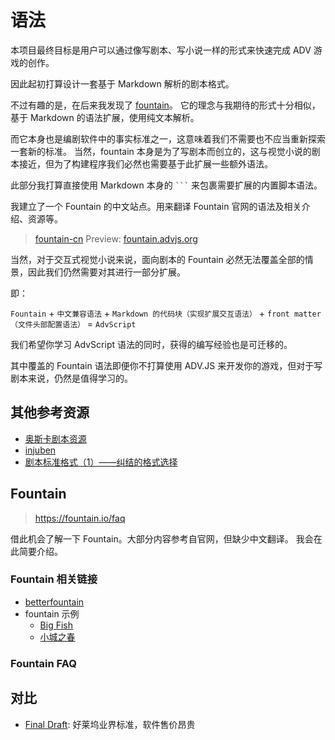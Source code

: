 # 语法

本项目最终目标是用户可以通过像写剧本、写小说一样的形式来快速完成 ADV 游戏的创作。

因此起初打算设计一套基于 Markdown 解析的剧本格式。

不过有趣的是，在后来我发现了 [fountain](https://fountain.io/)。
它的理念与我期待的形式十分相似，基于 Markdown 的语法扩展，使用纯文本解析。

而它本身也是编剧软件中的事实标准之一，这意味着我们不需要也不应当重新探索一套新的标准。
当然，fountain 本身是为了写剧本而创立的，这与视觉小说的剧本接近，但为了构建程序我们必然也需要基于此扩展一些额外语法。

此部分我打算直接使用 Markdown 本身的 <code>\`\`\`</code> 来包裹需要扩展的内置脚本语法。

我建立了一个 Fountain 的中文站点。用来翻译 Fountain 官网的语法及相关介绍、资源等。

> [fountain-cn](https://github.com/advjs/fountain-cn)
> Preview: [fountain.advjs.org](https://fountain.advjs.org)

当然，对于交互式视觉小说来说，面向剧本的 Fountain 必然无法覆盖全部的情景，因此我们仍然需要对其进行一部分扩展。

即：

`Fountain` + `中文兼容语法` + `Markdown 的代码块（实现扩展交互语法）` + `front matter（文件头部配置语法）` = `AdvScript`

我们希望你学习 AdvScript 语法的同时，获得的编写经验也是可迁移的。

其中覆盖的 Fountain 语法即便你不打算使用 ADV.JS 来开发你的游戏，但对于写剧本来说，仍然是值得学习的。

## 其他参考资源

- [奥斯卡剧本资源](https://www.oscars.org/nicholl/screenwriting-resources)
- [injuben](https://github.com/injuben/injuben)
- [剧本标准格式（1）——纠结的格式选择](https://zhuanlan.zhihu.com/p/22457667)

## Fountain

> <https://fountain.io/faq>

借此机会了解一下 Fountain。大部分内容参考自官网，但缺少中文翻译。
我会在此简要介绍。

### Fountain 相关链接

- [betterfountain](https://github.com/piersdeseilligny/betterfountain)
- fountain 示例
  - [Big Fish](https://fountain.io/_downloads/Big-Fish.fountain)
  - [小城之春](https://github.com/YunYouJun/advjs/blob/main/packages/shared/examples/小城之春.fountain)

### Fountain FAQ

## 对比

- [Final Draft](https://www.finaldraft.com/): 好莱坞业界标准，软件售价昂贵
